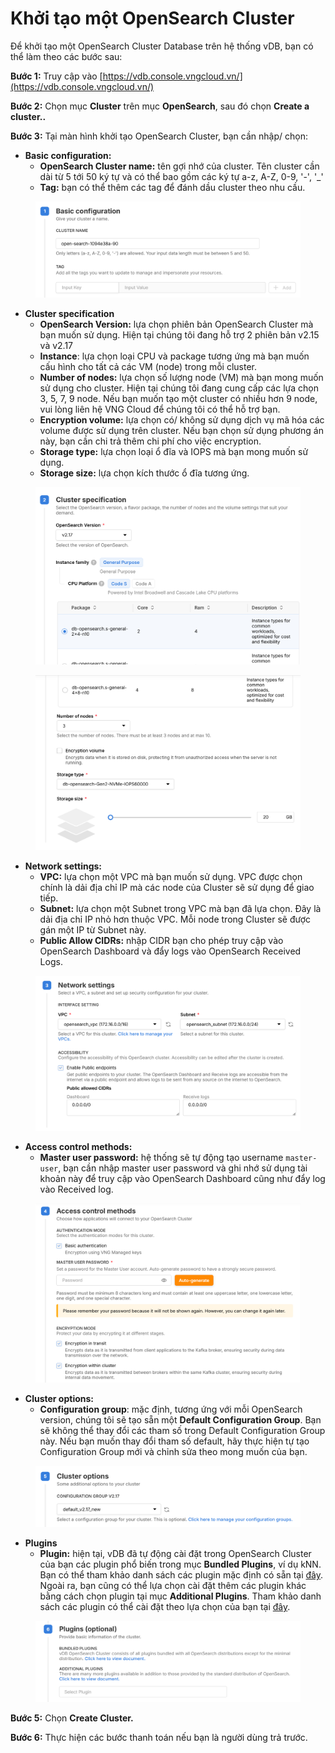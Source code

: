 # Khởi tạo một OpenSearch Cluster

Để khởi tạo một OpenSearch Cluster Database trên hệ thống vDB, bạn có thể làm theo các bước sau:

**Bước 1:** Truy cập vào [https://vdb.console.vngcloud.vn/](https://vdb.console.vngcloud.vn/)

**Bước 2:** Chọn mục **Cluster** trên mục **OpenSearch**, sau đó chọn **Create a cluster..**

**Bước 3:** Tại màn hình khởi tạo OpenSearch Cluster, bạn cần nhập/ chọn:

* **Basic configuration:**
  * **OpenSearch Cluster name:** tên gợi nhớ của cluster. Tên cluster cần dài từ 5 tới 50 ký tự và có thể bao gồm các ký tự a-z, A-Z, 0-9, '-', '\_'
  * **Tag:** bạn có thể thêm các tag để đánh dầu cluster theo nhu cầu.

<figure><img src="../../../.gitbook/assets/image (952).png" alt=""><figcaption></figcaption></figure>

* **Cluster specification**
  * **OpenSearch Version:** lựa chọn phiên bản OpenSearch Cluster mà bạn muốn sử dụng. Hiện tại chúng tôi đang hỗ trợ 2 phiên bản v2.15 và v2.17
  * **Instance**: lựa chọn loại CPU và package tương ứng mà bạn muốn cấu hình cho tất cả các VM (node) trong mỗi cluster.
  * **Number of nodes:** lựa chọn số lượng node (VM) mà bạn mong muốn sử dụng cho cluster. Hiện tại chúng tôi đang cung cấp các lựa chọn 3, 5, 7, 9 node. Nếu bạn muốn tạo một cluster có nhiều hơn 9 node, vui lòng liên hệ VNG Cloud để chúng tôi có thể hỗ trợ bạn.&#x20;
  * **Encryption volume:** lựa chọn có/ không sử dụng dịch vụ mã hóa các volume được sử dụng trên cluster. Nếu bạn chọn sử dụng phương án này, bạn cần chi trả thêm chi phí cho việc encryption.&#x20;
  * **Storage type:** lựa chọn loại ổ đĩa và IOPS mà bạn mong muốn sử dụng.
  * **Storage size:** lựa chọn kích thước ổ đĩa tương ứng.

<figure><img src="../../../.gitbook/assets/image (953).png" alt=""><figcaption></figcaption></figure>

<figure><img src="../../../.gitbook/assets/image (954).png" alt=""><figcaption></figcaption></figure>

* **Network settings:**
  * **VPC:** lựa chọn một VPC mà bạn muốn sử dụng. VPC được chọn chính là dải địa chỉ IP mà các node của Cluster sẽ sử dụng để giao tiếp.
  * **Subnet:** lựa chọn một Subnet trong VPC mà bạn đã lựa chọn. Đây là dải địa chỉ IP nhỏ hơn thuộc VPC. Mỗi node trong Cluster sẽ được gán một IP từ Subnet này.
  * **Public Allow CIDRs:** nhập CIDR bạn cho phép truy cập vào OpenSearch Dashboard và đẩy logs vào OpenSearch Received Logs.

<figure><img src="../../../.gitbook/assets/image (955).png" alt=""><figcaption></figcaption></figure>

* **Access control methods:**
  * **Master user password:** hệ thống sẽ tự động tạo username `master-user`, bạn cần nhập master user password và ghi nhớ sử dụng tài khoản này để truy cập vào OpenSearch Dashboard cũng như đẩy log vào Received log.

<figure><img src="../../../.gitbook/assets/image (956).png" alt=""><figcaption></figcaption></figure>

* **Cluster options:**
  * **Configuration group**: mặc định, tương ứng với mỗi OpenSearch version, chúng tôi sẽ tạo sẵn một **Default Configuration Group**. Bạn sẽ không thể thay đổi các tham số trong Default Configuration Group này. Nếu bạn muốn thay đổi tham số default, hãy thực hiện tự tạo Configuration Group mới và chỉnh sửa theo mong muốn của bạn.

<figure><img src="../../../.gitbook/assets/image (957).png" alt=""><figcaption></figcaption></figure>

* **Plugins**
  * **Plugin:** hiện tại, vDB đã tự động cài đặt trong OpenSearch Cluster của bạn các plugin phổ biến trong mục **Bundled Plugins**, ví dụ kNN. Bạn có thể tham khảo danh sách các plugin mặc định có sẵn tại [đây](../cac-tinh-nang-cua-opensearch-cluster/lam-viec-voi-plugin/cac-plugins-mac-dinh.md). Ngoài ra, bạn cũng có thể lựa chọn cài đặt thêm các plugin khác bằng cách chọn plugin tại mục **Additional Plugins**. Tham khảo danh sách các plugin có thể cài đặt theo lựa chọn của bạn tại [đây](../cac-tinh-nang-cua-opensearch-cluster/lam-viec-voi-plugin/cac-plugin-tuy-chon-bo-sung.md).

<figure><img src="../../../.gitbook/assets/image (958).png" alt=""><figcaption></figcaption></figure>

**Bước 5:** Chọn **Create Cluster.**

**Bước 6:** Thực hiện các bước thanh toán nếu bạn là người dùng trả trước.
